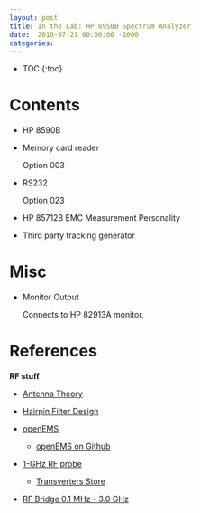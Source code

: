 ```yaml
---
layout: post
title: In the Lab: HP 8950B Spectrum Analyzer
date:  2010-07-21 00:00:00 -1000
categories:
---
```


* TOC
{:toc}

# Contents

* HP 8590B
* Memory card reader

    Option 003

* RS232

    Option 023

* HP 85712B EMC Measurement Personality

* Third party tracking generator

# Misc

* Monitor Output

    Connects to HP 82913A monitor.




# References

**RF stuff**

* [Antenna Theory](https://www.antenna-theory.com/)
* [Hairpin Filter Design](https://charleslabs.fr/en/project-Hairpin+filter+design)
* [openEMS](https://openems.de/start/)

    * [openEMS on Github](https://github.com/thliebig/openEMS-Project)

* [1-GHz RF probe](https://elektrotanya.com/files/forum/2009/10/e04a036.pdf)

    * [Transverters Store](https://transverters-store.com/active_probe.html)

* [RF Bridge 0.1 MHz - 3.0 GHz](https://transverters-store.com/rf_bridge/rf_bridge.html)
